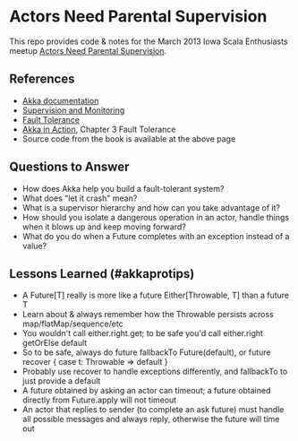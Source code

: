 # Actors Need Parental Supervision

This repo provides code & notes for the March 2013 Iowa Scala Enthusiasts meetup [Actors Need Parental Supervision](http://www.meetup.com/ia-scala/events/104733812/).

## References

- [Akka documentation](http://doc.akka.io/docs/akka/2.0.5/)
 - [Supervision and Monitoring](http://doc.akka.io/docs/akka/2.0.5/general/supervision.html)
 - [Fault Tolerance](http://doc.akka.io/docs/akka/2.0.5/scala/fault-tolerance.html)
- [Akka in Action](http://www.manning.com/roestenburg/), Chapter 3 Fault Tolerance
 - Source code from the book is available at the above page

## Questions to Answer

- How does Akka help you build a fault-tolerant system?
- What does "let it crash" mean?
- What is a supervisor hierarchy and how can you take advantage of it?
- How should you isolate a dangerous operation in an actor, handle things when it blows up and keep moving forward?
- What do you do when a Future completes with an exception instead of a value?

## Lessons Learned (#akkaprotips)

- A Future[T] really is more like a future Either[Throwable, T] than a future T
 - Learn about & always remember how the Throwable persists across map/flatMap/sequence/etc
 - You wouldn't call either.right.get; to be safe you'd call either.right getOrElse default
 - So to be safe, always do future fallbackTo Future(default), or future recover { case t: Throwable => default }
 - Probably use recover to handle exceptions differently, and fallbackTo to just provide a default
- A future obtained by asking an actor can timeout; a future obtained directly from Future.apply will not timeout
- An actor that replies to sender (to complete an ask future) must handle all possible messages and always reply, otherwise the future will time out
